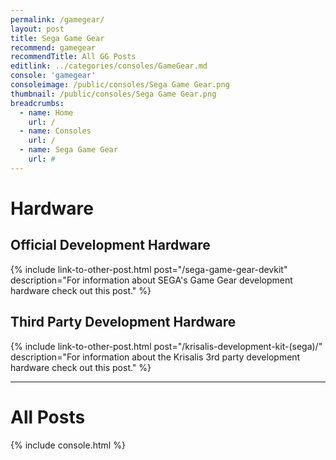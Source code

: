 ```yaml
---
permalink: /gamegear/
layout: post
title: Sega Game Gear
recommend: gamegear
recommendTitle: All GG Posts
editlink: ../categories/consoles/GameGear.md
console: 'gamegear'
consoleimage: /public/consoles/Sega Game Gear.png
thumbnail: /public/consoles/Sega Game Gear.png
breadcrumbs:
  - name: Home
    url: /
  - name: Consoles
    url: /
  - name: Sega Game Gear
    url: #
---
```


# Hardware

## Official Development Hardware
{% include link-to-other-post.html post="/sega-game-gear-devkit" description="For information about SEGA's Game Gear development hardware check out this post." %}

## Third Party Development Hardware
{% include link-to-other-post.html post="/krisalis-development-kit-(sega)/" description="For information about the Krisalis 3rd party development hardware check out this post." %}

---
# All Posts
<div>

{% include console.html %}
</div>
